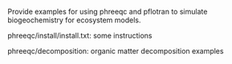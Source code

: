 Provide examples for using phreeqc and pflotran to simulate biogeochemistry for ecosystem models.

phreeqc/install/install.txt: some instructions

phreeqc/decomposition: organic matter decomposition examples


